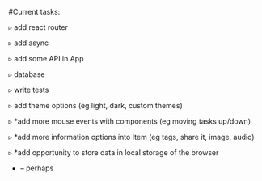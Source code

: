 
#Current tasks:

▹ add react router

▹ add async

▹ add some API in App

▹ database

▹ write tests

▹ add theme options (eg light, dark, custom themes)

▹ *add more mouse events with components (eg moving tasks up/down)

▹ *add more information options into Item (eg tags, share it, image, audio)

▹ *add opportunity to store data in local storage of the browser


* – perhaps